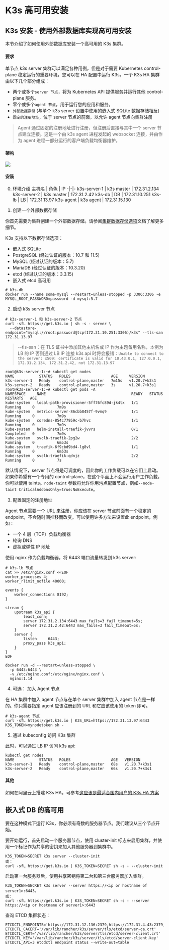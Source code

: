 # K3s 高可用安装

## K3s 安装 - 使用外部数据库实现高可用安装

本节介绍了如何使用外部数据库安装一个高可用的 K3s 集群。

#### 要求

单节点 k3s server 集群可以满足各种用例，但是对于需要 Kubernetes control-plane 稳定运行的重要环境，您可以在 HA 配置中运行 K3s。一个 K3s HA 集群由以下几个部分组成：

- 两个或多个`server 节点`，将为 Kubernetes API 提供服务并运行其他 control-plane 服务。
- 零个或多个`agent 节点`，用于运行您的应用和服务。
- `外部数据存储` (与单个 k3s server 设置中使用的嵌入式 SQLite 数据存储相反)
- `固定的注册地址`，位于 server 节点的前面，以允许 agent 节点向集群注册

> Agent 通过固定的注册地址进行注册，但注册后直接与其中一个 server 节点建立连接。这是一个由 k3s agent 进程发起的 websocket 连接，并由作为 agent 进程一部分运行的客户端负载均衡器维护。

#### 架构

![](http://docs.rancher.cn/assets/images/k3s-architecture-ha-server-46bf4c38e210246bda5920127bbecd53.png)

#### 安装

0. 环境介绍
   主机名 | 角色 | IP
   -|-|-
   k3s-server-1 | k3s master | 172.31.2.134
   k3s-server-2 | k3s master | 172.31.2.42
   k3s-db | DB | 172.31.10.251
   k3s-lb | LB | 172.31.13.97
   k3s-agent | k3s agent | 172.31.15.130

1. 创建一个外部数据存储

你首先需要为集群创建一个外部数据存储。请参阅[集群数据存储选项](http://docs.rancher.cn/docs/k3s/installation/datastore/_index)文档了解更多细节。

K3s 支持以下数据存储选项：

- 嵌入式 SQLite
- PostgreSQL (经过认证的版本：10.7 和 11.5)
- MySQL (经过认证的版本：5.7)
- MariaDB (经过认证的版本：10.3.20)
- etcd (经过认证的版本：3.3.15)
- 嵌入式 etcd 高可用

```
# k3s-db
docker run --name some-mysql --restart=unless-stopped -p 3306:3306 -e MYSQL_ROOT_PASSWORD=password -d mysql:5.7
```

2. 启动 k3s server 节点

```
# k3s-server-1 和 k3s-server-2 节点
curl -sfL https://get.k3s.io | sh -s - server \
  --datastore-endpoint="mysql://root:password@tcp(172.31.10.251:3306)/k3s" --tls-san 172.31.13.97
```

> --tls-san：在 TLS 证书中添加其他主机名或 IP 作为主题备用名称，本例为 LB 的 IP
> 否则通过 LB IP 连接 k3s api 时将会报错：`Unable to connect to the server: x509: certificate is valid for 10.43.0.1, 127.0.0.1, 172.31.2.134, 172.31.2.42, not 172.31.13.97`

```
root@k3s-server-1:~# kubectl get nodes
NAME           STATUS   ROLES                  AGE     VERSION
k3s-server-1   Ready    control-plane,master   7m15s   v1.20.7+k3s1
k3s-server-2   Ready    control-plane,master   3s      v1.20.7+k3s1
root@k3s-server-1:~# kubectl get pods -A
NAMESPACE     NAME                                      READY   STATUS      RESTARTS   AGE
kube-system   local-path-provisioner-5ff76fc89d-jk4tx   1/1     Running     0          7m9s
kube-system   metrics-server-86cbb8457f-9vmq9           1/1     Running     0          7m9s
kube-system   coredns-854c77959c-b7hvc                  1/1     Running     0          7m9s
kube-system   helm-install-traefik-jvvrs                0/1     Completed   0          7m9s
kube-system   svclb-traefik-2pg2w                       2/2     Running     0          6m53s
kube-system   traefik-6f9cbd9bd4-lg8vl                  1/1     Running     0          6m53s
kube-system   svclb-traefik-qdnjz                       2/2     Running     0          7s
```

默认情况下，server 节点将是可调度的，因此你的工作负载可以在它们上启动。如果你希望有一个专用的 control-plane，在这个平面上不会运行用户工作负载，你可以使用 taints。`node-taint` 参数将允许你用污点配置节点，例如`--node-taint CriticalAddonsOnly=true:NoExecute`。

3. 配置固定的注册地址

Agent 节点需要一个 URL 来注册，你应该在 server 节点前面有一个稳定的 endpoint，不会随时间推移而改变。可以使用许多方法来设置此 endpoint，例如：

- 一个 4 层（TCP）负载均衡器
- 轮询 DNS
- 虚拟或弹性 IP 地址

使用 nginx 作为负载均衡器，将 6443 端口流量转发到 k3s server:

```
# k3s-lb 节点
cat >> /etc/nginx.conf <<EOF
worker_processes 4;
worker_rlimit_nofile 40000;

events {
    worker_connections 8192;
}

stream {
    upstream k3s_api {
        least_conn;
        server 172.31.2.134:6443 max_fails=3 fail_timeout=5s;
        server 172.31.2.42:6443 max_fails=3 fail_timeout=5s;
    }
    server {
        listen     6443;
        proxy_pass k3s_api;
    }
}
EOF
```

```
docker run -d --restart=unless-stopped \
  -p 6443:6443 \
  -v /etc/nginx.conf:/etc/nginx/nginx.conf \
  nginx:1.14
```

4. 可选： 加入 Agent 节点

在 HA 集群中加入 agent 节点与在单个 server 集群中加入 agent 节点是一样的。你只需要指定 agent 应该注册到的 URL 和它应该使用的 token 即可。

```
# k3s-agent 节点
curl -sfL https://get.k3s.io | K3S_URL=https://172.31.13.97:6443 K3S_TOKEN=mynodetoken sh -

```

5. 通过 kubeconfig 访问 K3s 集群

此时，可以通过 LB IP 访问 k3s api:

```
kubectl get nodes
NAME           STATUS   ROLES                  AGE   VERSION
k3s-server-1   Ready    control-plane,master   68s   v1.20.7+k3s1
k3s-server-2   Ready    control-plane,master   66s   v1.20.7+k3s1
```

#### 其他

如何在阿里云上搭建 K3s HA，可参考[这应该是最适合国内用户的 K3s HA 方案](https://mp.weixin.qq.com/s/0Wk2MzfWqMqt8DfUK_2ICA)

## 嵌入式 DB 的高可用

要在这种模式下运行 K3s，你必须有奇数的服务器节点。我们建议从三个节点开始。

要开始运行，首先启动一个服务器节点，使用 cluster-init 标志来启用集群，并使用一个标记作为共享的密钥来加入其他服务器到集群中。

```
K3S_TOKEN=SECRET k3s server --cluster-init
或：
curl -sfL https://get.k3s.io | K3S_TOKEN=SECRET sh -s - --cluster-init
```

启动第一台服务器后，使用共享密钥将第二台和第三台服务器加入集群。

```
K3S_TOKEN=SECRET k3s server --server https://<ip or hostname of server1>:6443。
或:
curl -sfL https://get.k3s.io | K3S_TOKEN=SECRET sh -s - --server https://<ip or hostname of server1>:6443
```

查询 ETCD 集群状态：

```
ETCDCTL_ENDPOINTS='https://172.31.12.136:2379,https://172.31.4.43:2379,https://172.31.4.190:2379' ETCDCTL_CACERT='/var/lib/rancher/k3s/server/tls/etcd/server-ca.crt' ETCDCTL_CERT='/var/lib/rancher/k3s/server/tls/etcd/server-client.crt' ETCDCTL_KEY='/var/lib/rancher/k3s/server/tls/etcd/server-client.key' ETCDCTL_API=3 etcdctl endpoint status --write-out=table
```
